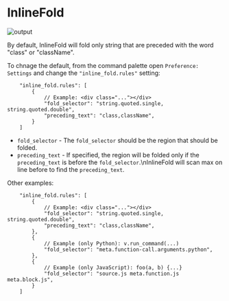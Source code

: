 # InlineFold

![output](https://user-images.githubusercontent.com/22029477/216466685-fe0c97a2-78a0-4462-b6a5-081779cbcdcb.gif)

By default,
InlineFold will fold only string that are preceded with the word "class" or "className".

To chnage the default,
from the command palette open `Preference: Settings` and change the `"inline_fold.rules"` setting:
```
	"inline_fold.rules": [
		{
			// Example: <div class="..."></div>
			"fold_selector": "string.quoted.single, string.quoted.double",
			"preceding_text": "class,className",
		}
	]
```

- `fold_selector` - The `fold_selector` should be the region that should be folded.
- `preceding_text` - If specified, the region will be folded only if the `preceding_text` is before the `fold_selector`.\nInlineFold will scan max on line before to find the `preceding_text`.

Other examples:
```
	"inline_fold.rules": [
		{
			// Example: <div class="..."></div>
			"fold_selector": "string.quoted.single, string.quoted.double",
			"preceding_text": "class,className",
		},
		{
			// Example (only Python): v.run_command(...)
			"fold_selector": "meta.function-call.arguments.python",
		},
		{
			// Example (only JavaScript): foo(a, b) {...}
			"fold_selector": "source.js meta.function.js meta.block.js",
		}
	]
```
